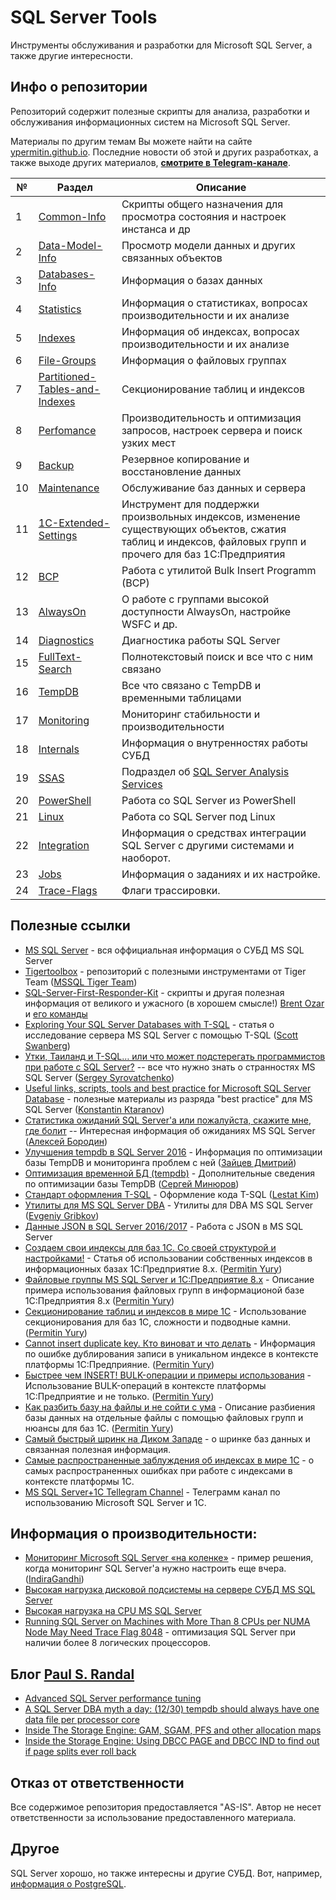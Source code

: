 # SQL Server Tools

Инструменты обслуживания и разработки для Microsoft SQL Server, а также другие интересности.

## Инфо о репозитории

Репозиторий содержит полезные скрипты для анализа, разработки и обслуживания информационных систем на Microsoft SQL Server.

Материалы по другим темам Вы можете найти на сайте [ypermitin.github.io](https://ypermitin.github.io/).
Последние новости об этой и других разработках, а также выходе других материалов, **[смотрите в Telegram-канале](https://t.me/DevQuietPlace)**.

| № | Раздел | Описание |
| - | ------ | -------- |
| 1 | [Common-Info](SQL-Server-Common-Info) | Cкрипты общего назначения для просмотра состояния и настроек инстанса и др |
| 2 | [Data-Model-Info](SQL-Server-Data-Model-Info) | Просмотр модели данных и других связанных объектов |
| 3 | [Databases-Info](SQL-Server-Databases-Info) | Информация о базах данных |
| 4 | [Statistics](SQL-Server-Statistics) | Информация о статистиках, вопросах производительности и их анализе |
| 5 | [Indexes](SQL-Server-Indexes) | Информация об индексах, вопросах производительности и их анализе |
| 6 | [File-Groups](SQL-Server-File-Groups) | Информация о файловых группах |
| 7 | [Partitioned-Tables-and-Indexes](SQL-Server-Partitioned-Tables-and-Indexes) | Секционирование таблиц и индексов |
| 8 | [Perfomance](SQL-Server-Perfomance) | Производительность и оптимизация запросов, настроек сервера и поиск узких мест  |
| 9 | [Backup](SQL-Server-Backup) | Резервное копирование и восстановление данных |
| 10 | [Maintenance](SQL-Server-Maintenance) | Обслуживание баз данных и сервера |
| 11 | [1С-Extended-Settings](1С-Extended-Database-Settings-Maintenance) | Инструмент для поддержки произвольных индексов, изменение существующих объектов, сжатия таблиц и индексов, файловых групп и прочего для баз 1С:Предприятия |
| 12 | [BCP](SQL-Server-BCP) | Работа с утилитой Bulk Insert Programm (BCP) |
| 13 | [AlwaysOn](SQL-Server-AlwaysOn) | О работе с группами высокой доступности AlwaysOn, настройке WSFC и др. |
| 14 | [Diagnostics](SQL-Server-Diagnostics) | Диагностика работы SQL Server |
| 15 | [FullText-Search](SQL-Server-FullText-Search) | Полнотекстовый поиск и все что с ним связано |
| 16 | [TempDB](SQL-Server-TempDB) | Все что связано с TempDB и временными таблицами |
| 17 | [Monitoring](SQL-Server-Monitoring) | Мониторинг стабильности и производительности |
| 18 | [Internals](SQL-Server-Internals) | Информация о внутренностях работы СУБД |
| 19 | [SSAS](SQL-Server-Analysis-Services) | Подраздел об [SQL Server Analysis Services](https://docs.microsoft.com/ru-ru/analysis-services/analysis-services-overview?view=asallproducts-allversions) |
| 20 | [PowerShell](SQL-Server-And-PowerShell) | Работа со SQL Server из PowerShell |
| 21 | [Linux](SQL-Server-On-Linux) | Работа со SQL Server под Linux |
| 22 | [Integration](SQL-Server-Integration) | Информация о средствах интеграции SQL Server с другими системами и наоборот. |
| 23 | [Jobs](SQL-Server-Jobs) | Информация о заданиях и их настройке. |
| 24 | [Trace-Flags](SQL-Server-Trace-Flags) | Флаги трассировки. |

## Полезные ссылки

* [MS SQL Server](https://docs.microsoft.com/ru-ru/sql/) - вся оффициальная информация о СУБД MS SQL Server
* [Tigertoolbox](https://github.com/Microsoft/tigertoolbox) - репозиторий с полезными инструментами от Tiger Team ([MSSQL Tiger Team](https://blogs.msdn.microsoft.com/sql_server_team/))
* [SQL-Server-First-Responder-Kit](https://github.com/BrentOzarULTD/SQL-Server-First-Responder-Kit) - скрипты и другая полезная информация от великого и ужасного (в хорошем смысле!) [Brent Ozar](https://github.com/BrentOzar) и [его команды](https://github.com/BrentOzarULTD)
* [Exploring Your SQL Server Databases with T-SQL](https://www.red-gate.com/simple-talk/sql/database-administration/exploring-your-sql-server-databases-with-t-sql/) - статья о исследование сервера MS SQL Server с помощью T-SQL ([Scott Swanberg](https://www.red-gate.com/simple-talk/author/scott-swanberg/))
* [Утки, Таиланд и T-SQL… или что может подстерегать программистов при работе с SQL Server?](https://habrahabr.ru/post/315142/) 
 -- все что нужно знать о странностях MS SQL Server ([Sergey Syrovatchenko](https://habrahabr.ru/users/AlanDenton/))
* [Useful links, scripts, tools and best practice for Microsoft SQL Server Database](https://github.com/ktaranov/sqlserver-kit) - полезные материалы из разряда "best practice" для MS SQL Server ([Konstantin
Ktaranov](https://github.com/ktaranov))
* [Статистика ожиданий SQL Server'а или пожалуйста, скажите мне, где болит](https://habrahabr.ru/post/216309/) -- Интересная информация об ожиданиях MS SQL Server ([Алексей Бородин](https://habrahabr.ru/users/minamoto/))
* [Улучшения tempdb в SQL Server 2016](http://sqlcom.ru/dba-tools/tempdb-in-sql-server-2016/) - Информация по оптимизации базы TempDB и мониторинга проблем с ней ([Зайцев Дмитрий](http://sqlcom.ru/author/sqlcom/))
* [Оптимизация временной БД (tempdb)](https://minyurov.com/2016/07/24/mssql-tempdb-opt/) - Дополнительные сведения по оптимизации базы TempDB ([Сергей Минюров](https://minyurov.com/author/minyurov/))
* [Стандарт оформления T-SQL](https://github.com/lestatkim/opensql/blob/master/tsql_standart.md) - Оформление кода T-SQL ([Lestat Kim](https://github.com/lestatkim))
* [Утилиты для MS SQL Server DBA](https://github.com/jobgemws/Projects-MS-SQL-Server-DBA) - Утилиты для DBA MS SQL Server ([Evgeniy Gribkov](https://github.com/jobgemws))
* [Данные JSON в SQL Server 2016/2017](https://docs.microsoft.com/ru-ru/sql/relational-databases/json/json-data-sql-server) - Работа с JSON в MS SQL Server
* [Создаем свои индексы для баз 1С. Со своей структурой и настройками!](https://infostart.ru/public/936914/) - Статья об использовании собственных индексов в информационных базах 1С:Предприятие 8.x. ([Permitin Yury](https://github.com/YPermitin))
* [Файловые группы MS SQL Server и 1С:Предприятие 8.x](https://ypermitin.github.io/FileGroupsAnd1C) - Описание примера использования файловых групп в информационой базе 1С:Предприятия 8.x ([Permitin Yury](https://github.com/YPermitin))
* [Секционирование таблиц и индексов в мире 1С](https://infostart.ru/public/975144/) - Использование секционирования для баз 1С, сложности и подводные камни. ([Permitin Yury](https://github.com/YPermitin))
* [Cannot insert duplicate key. Кто виноват и что делать](https://infostart.ru/public/1010017/) - Информация по ошибке дублирования записи в уникальном индексе в контексте платформы 1С:Предприяние. ([Permitin Yury](https://github.com/YPermitin))
* [Быстрее чем INSERT! BULK-операции и примеры использования](https://infostart.ru/public/1009357/) - Использование BULK-операций в контексте платформы 1С:Предприятие и не только. ([Permitin Yury](https://github.com/YPermitin))
* [Как разбить базу на файлы и не сойти с ума](https://infostart.ru/public/1039011/) - Описание разбиения базы данных на отдельные файлы с помощью файловых групп и нюансы для баз 1С. ([Permitin Yury](https://github.com/YPermitin))
* [Самый быстрый шринк на Диком Западе](https://infostart.ru/public/1031815/) - о шринке баз данных и связанная полезная информация.
* [Самые распространенные заблуждения об индексах в мире 1С](https://infostart.ru/public/1158005/) - о самых распространенных ошибках при работе с индексами в контексте платформы 1С.
* [MS SQL Server+1C Tellegram Channel](https://t.me/mssqlplus1c) - Телеграмм канал по использованию Microsoft SQL Server и 1С. 

## Информация о производительности:

* [Мониторинг Microsoft SQL Server «на коленке»](https://habrahabr.ru/post/317426/) - пример решения, когда мониторинг SQL Server'а нужно настроить еще вчера. ([IndiraGandhi](https://habrahabr.ru/users/IndiraGandhi/))
* [Высокая нагрузка дисковой подсистемы на сервере СУБД MS SQL Server](https://its.1c.ru/db/metod8dev#content:5813:hdoc)
* [Высокая нагрузка на CPU MS SQL Server](https://its.1c.ru/db/metod8dev/content/5861/hdoc)
* [Running SQL Server on Machines with More Than 8 CPUs per NUMA Node May Need Trace Flag 8048](https://blogs.msdn.microsoft.com/psssql/2015/03/02/running-sql-server-on-machines-with-more-than-8-cpus-per-numa-node-may-need-trace-flag-8048/) - оптимизация SQL Server при наличии более 8 логических процессоров.

## Блог [Paul S. Randal](https://www.sqlskills.com/blogs/paul/)

* [Advanced SQL Server performance tuning](https://www.sqlskills.com/blogs/paul/advanced-performance-troubleshooting-waits-latches-spinlocks/)
* [A SQL Server DBA myth a day: (12/30) tempdb should always have one data file per processor core](https://www.sqlskills.com/blogs/paul/a-sql-server-dba-myth-a-day-1230-tempdb-should-always-have-one-data-file-per-processor-core/)
* [Inside The Storage Engine: GAM, SGAM, PFS and other allocation maps](https://www.sqlskills.com/blogs/paul/inside-the-storage-engine-gam-sgam-pfs-and-other-allocation-maps/)
* [Inside the Storage Engine: Using DBCC PAGE and DBCC IND to find out if page splits ever roll back](https://www.sqlskills.com/blogs/paul/inside-the-storage-engine-using-dbcc-page-and-dbcc-ind-to-find-out-if-page-splits-ever-roll-back/)

## Отказ от ответственности

Все содержимое репозитория предоставляется "AS-IS". Автор не несет ответственности за использование предоставленного материала.

## Другое

SQL Server хорошо, но также интересны и другие СУБД. Вот, например, [информация о PostgreSQL](https://github.com/YPermitin/PGTools).
